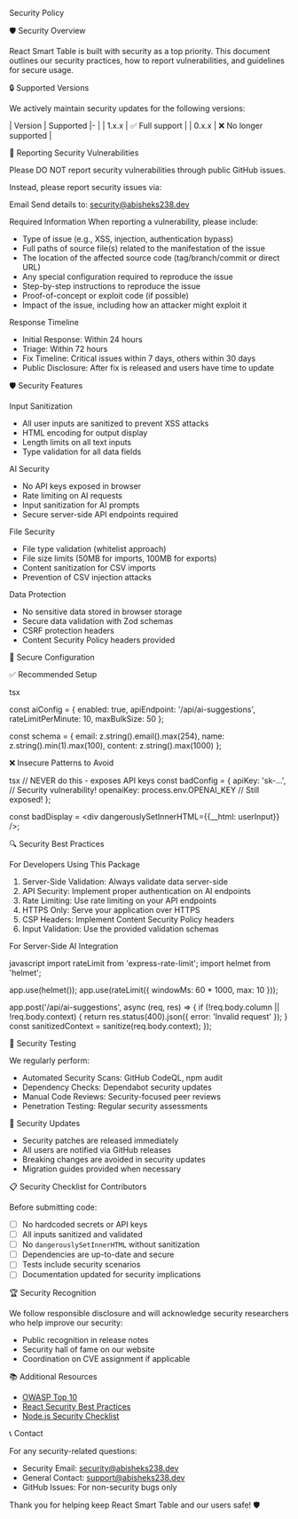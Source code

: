 Security Policy

🛡️ Security Overview

React Smart Table is built with security as a top priority. This document outlines our security practices, how to report vulnerabilities, and guidelines for secure usage.

🔒 Supported Versions

We actively maintain security updates for the following versions:

| Version | Supported          |- |
| 1.x.x   | ✅ Full support    |
| 0.x.x   | ❌ No longer supported |

🚨 Reporting Security Vulnerabilities

Please DO NOT report security vulnerabilities through public GitHub issues.

Instead, please report security issues via:

Email
Send details to: security@abisheks238.dev

Required Information
When reporting a vulnerability, please include:

- Type of issue (e.g., XSS, injection, authentication bypass)
- Full paths of source file(s) related to the manifestation of the issue
- The location of the affected source code (tag/branch/commit or direct URL)
- Any special configuration required to reproduce the issue
- Step-by-step instructions to reproduce the issue
- Proof-of-concept or exploit code (if possible)
- Impact of the issue, including how an attacker might exploit it

Response Timeline
- Initial Response: Within 24 hours
- Triage: Within 72 hours
- Fix Timeline: Critical issues within 7 days, others within 30 days
- Public Disclosure: After fix is released and users have time to update

🛡️ Security Features

Input Sanitization
- All user inputs are sanitized to prevent XSS attacks
- HTML encoding for output display
- Length limits on all text inputs
- Type validation for all data fields

AI Security
- No API keys exposed in browser
- Rate limiting on AI requests
- Input sanitization for AI prompts
- Secure server-side API endpoints required

File Security
- File type validation (whitelist approach)
- File size limits (50MB for imports, 100MB for exports)
- Content sanitization for CSV imports
- Prevention of CSV injection attacks

Data Protection
- No sensitive data stored in browser storage
- Secure data validation with Zod schemas
- CSRF protection headers
- Content Security Policy headers provided

🔧 Secure Configuration

✅ Recommended Setup

tsx

const aiConfig = {
  enabled: true,
  apiEndpoint: '/api/ai-suggestions',
  rateLimitPerMinute: 10,
  maxBulkSize: 50
};


const schema = {
  email: z.string().email().max(254),
  name: z.string().min(1).max(100),
  content: z.string().max(1000)
};


❌ Insecure Patterns to Avoid

tsx
// NEVER do this - exposes API keys
const badConfig = {
  apiKey: 'sk-...', // Security vulnerability!
  openaiKey: process.env.OPENAI_KEY // Still exposed!
};


const badDisplay = <div dangerouslySetInnerHTML={{__html: userInput}} />;


🔍 Security Best Practices

For Developers Using This Package

1. Server-Side Validation: Always validate data server-side
2. API Security: Implement proper authentication on AI endpoints
3. Rate Limiting: Use rate limiting on your API endpoints
4. HTTPS Only: Serve your application over HTTPS
5. CSP Headers: Implement Content Security Policy headers
6. Input Validation: Use the provided validation schemas

For Server-Side AI Integration

javascript
import rateLimit from 'express-rate-limit';
import helmet from 'helmet';


app.use(helmet());
app.use(rateLimit({
  windowMs: 60 * 1000,
  max: 10
}));

app.post('/api/ai-suggestions', async (req, res) => {
  if (!req.body.column || !req.body.context) {
    return res.status(400).json({ error: 'Invalid request' });
  }
  const sanitizedContext = sanitize(req.body.context);
});


🚀 Security Testing

We regularly perform:
- Automated Security Scans: GitHub CodeQL, npm audit
- Dependency Checks: Dependabot security updates
- Manual Code Reviews: Security-focused peer reviews
- Penetration Testing: Regular security assessments

🔄 Security Updates

- Security patches are released immediately
- All users are notified via GitHub releases
- Breaking changes are avoided in security updates
- Migration guides provided when necessary

📋 Security Checklist for Contributors

Before submitting code:

- [ ] No hardcoded secrets or API keys
- [ ] All inputs sanitized and validated
- [ ] No `dangerouslySetInnerHTML` without sanitization
- [ ] Dependencies are up-to-date and secure
- [ ] Tests include security scenarios
- [ ] Documentation updated for security implications

🏆 Security Recognition

We follow responsible disclosure and will acknowledge security researchers who help improve our security:

- Public recognition in release notes
- Security hall of fame on our website
- Coordination on CVE assignment if applicable

📚 Additional Resources

- [OWASP Top 10](https://owasp.org/www-project-top-ten/)
- [React Security Best Practices](https://blog.logrocket.com/react-security-best-practices/)
- [Node.js Security Checklist](https://blog.risingstack.com/node-js-security-checklist/)

📞 Contact

For any security-related questions:
- Security Email: security@abisheks238.dev
- General Contact: support@abisheks238.dev
- GitHub Issues: For non-security bugs only


Thank you for helping keep React Smart Table and our users safe! 🛡️
